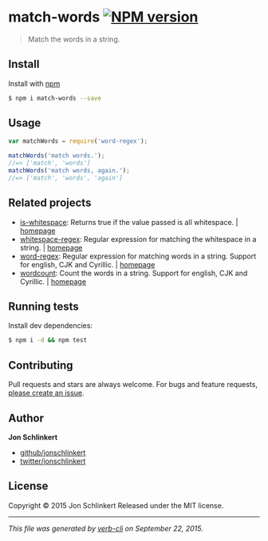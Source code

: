 # match-words [![NPM version](https://badge.fury.io/js/match-words.svg)](http://badge.fury.io/js/match-words)

> Match the words in a string.

## Install

Install with [npm](https://www.npmjs.com/)

```sh
$ npm i match-words --save
```

## Usage

```js
var matchWords = require('word-regex');

matchWords('match words.');
//=> ['match', 'words']
matchWords('match words, again.');
//=> ['match', 'words', 'again']
```

## Related projects

* [is-whitespace](https://www.npmjs.com/package/is-whitespace): Returns true if the value passed is all whitespace. | [homepage](https://github.com/jonschlinkert/is-whitespace)
* [whitespace-regex](https://www.npmjs.com/package/whitespace-regex): Regular expression for matching the whitespace in a string. | [homepage](https://github.com/regexps/whitespace-regex)
* [word-regex](https://www.npmjs.com/package/word-regex): Regular expression for matching words in a string. Support for english, CJK and Cyrillic. | [homepage](https://github.com/jonschlinkert/word-regex)
* [wordcount](https://www.npmjs.com/package/wordcount): Count the words in a string. Support for english, CJK and Cyrillic. | [homepage](https://github.com/jonschlinkert/wordcount)

## Running tests

Install dev dependencies:

```sh
$ npm i -d && npm test
```

## Contributing

Pull requests and stars are always welcome. For bugs and feature requests, [please create an issue](https://github.com/jonschlinkert/match-words/issues/new).

## Author

**Jon Schlinkert**

+ [github/jonschlinkert](https://github.com/jonschlinkert)
+ [twitter/jonschlinkert](http://twitter.com/jonschlinkert)

## License

Copyright © 2015 Jon Schlinkert
Released under the MIT license.

***

_This file was generated by [verb-cli](https://github.com/assemble/verb-cli) on September 22, 2015._